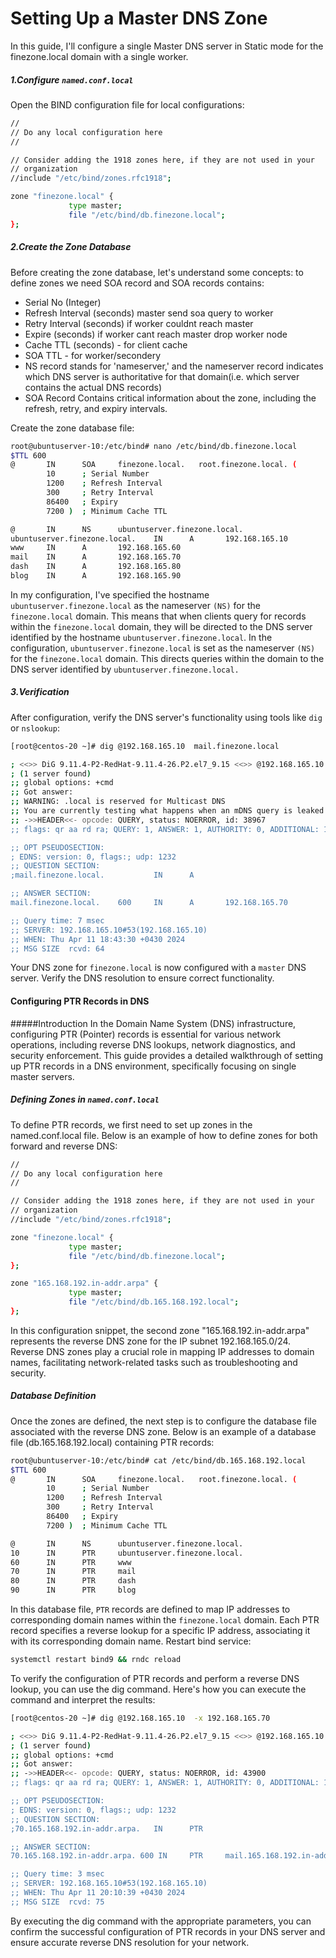 # Setting Up a Master DNS Zone
In this guide, I'll configure a single Master DNS server in Static mode for the finezone.local domain with a single worker.

##### 1.Configure  `named.conf.local`
Open the BIND configuration file for local configurations:
```bash
//
// Do any local configuration here
//

// Consider adding the 1918 zones here, if they are not used in your
// organization
//include "/etc/bind/zones.rfc1918";

zone "finezone.local" {
             type master;
             file "/etc/bind/db.finezone.local";
};

```
##### 2.Create the Zone Database
Before creating the zone database, let's understand some concepts:
to define zones we need SOA record and SOA records contains:
   - Serial No (Integer) 
   - Refresh Interval (seconds) master send soa query to worker
   - Retry Interval  (seconds) if worker couldnt reach master
   - Expire (seconds) if worker cant reach master drop worker node
   - Cache TTL (seconds) - for client cache 
   - SOA TTL - for worker/secondery
   - NS record stands for 'nameserver,' and the nameserver record indicates which DNS server is authoritative for that domain(i.e. which server contains the actual DNS records)
   - SOA Record Contains critical information about the zone, including the refresh, retry, and expiry intervals.

Create the zone database file:

```bash
root@ubuntuserver-10:/etc/bind# nano /etc/bind/db.finezone.local
$TTL 600
@       IN      SOA     finezone.local.   root.finezone.local. (
        10      ; Serial Number
        1200    ; Refresh Interval
        300     ; Retry Interval
        86400   ; Expiry
        7200 )  ; Minimum Cache TTL

@       IN      NS      ubuntuserver.finezone.local.
ubuntuserver.finezone.local.    IN      A       192.168.165.10
www     IN      A       192.168.165.60
mail    IN      A       192.168.165.70
dash    IN      A       192.168.165.80
blog    IN      A       192.168.165.90

```
In my configuration, I've specified the hostname `ubuntuserver.finezone.local` as the nameserver `(NS)` for the `finezone.local` domain. This means that when clients query for records within the `finezone.local` domain, they will be directed to the DNS server identified by the hostname `ubuntuserver.finezone.local`.
In the configuration, `ubuntuserver.finezone.local` is set as the nameserver `(NS)` for the `finezone.local` domain. This directs queries within the domain to the DNS server identified by `ubuntuserver.finezone.local.`

##### 3.Verification
After configuration, verify the DNS server's functionality using tools like  `dig` or `nslookup`:
```bash
[root@centos-20 ~]# dig @192.168.165.10  mail.finezone.local

; <<>> DiG 9.11.4-P2-RedHat-9.11.4-26.P2.el7_9.15 <<>> @192.168.165.10 mail.finezone.local
; (1 server found)
;; global options: +cmd
;; Got answer:
;; WARNING: .local is reserved for Multicast DNS
;; You are currently testing what happens when an mDNS query is leaked to DNS
;; ->>HEADER<<- opcode: QUERY, status: NOERROR, id: 38967
;; flags: qr aa rd ra; QUERY: 1, ANSWER: 1, AUTHORITY: 0, ADDITIONAL: 1

;; OPT PSEUDOSECTION:
; EDNS: version: 0, flags:; udp: 1232
;; QUESTION SECTION:
;mail.finezone.local.           IN      A

;; ANSWER SECTION:
mail.finezone.local.    600     IN      A       192.168.165.70

;; Query time: 7 msec
;; SERVER: 192.168.165.10#53(192.168.165.10)
;; WHEN: Thu Apr 11 18:43:30 +0430 2024
;; MSG SIZE  rcvd: 64

```
Your DNS zone for `finezone.local` is now configured with a `master` DNS server. Verify the DNS resolution to ensure correct functionality.


#### Configuring PTR Records in DNS
#####Introduction
In the Domain Name System (DNS) infrastructure, configuring PTR (Pointer) records is essential for various network operations, including reverse DNS lookups, network diagnostics, and security enforcement. This guide provides a detailed walkthrough of setting up PTR records in a DNS environment, specifically focusing on single master servers.
##### Defining Zones in `named.conf.local`
To define PTR records, we first need to set up zones in the named.conf.local file. Below is an example of how to define zones for both forward and reverse DNS:

```bash
//
// Do any local configuration here
//

// Consider adding the 1918 zones here, if they are not used in your
// organization
//include "/etc/bind/zones.rfc1918";

zone "finezone.local" {
             type master;
             file "/etc/bind/db.finezone.local";
};

zone "165.168.192.in-addr.arpa" {
             type master;
             file "/etc/bind/db.165.168.192.local";
};
```
In this configuration snippet, the second zone "165.168.192.in-addr.arpa" represents the reverse DNS zone for the IP subnet 192.168.165.0/24. Reverse DNS zones play a crucial role in mapping IP addresses to domain names, facilitating network-related tasks such as troubleshooting and security.
##### Database Definition

Once the zones are defined, the next step is to configure the database file associated with the reverse DNS zone. Below is an example of a database file (db.165.168.192.local) containing PTR records:
```bash
root@ubuntuserver-10:/etc/bind# cat /etc/bind/db.165.168.192.local
$TTL 600
@       IN      SOA     finezone.local.   root.finezone.local. (
        10      ; Serial Number
        1200    ; Refresh Interval
        300     ; Retry Interval
        86400   ; Expiry
        7200 )  ; Minimum Cache TTL

@       IN      NS      ubuntuserver.finezone.local.
10      IN      PTR     ubuntuserver.finezone.local.
60      IN      PTR     www
70      IN      PTR     mail
80      IN      PTR     dash
90      IN      PTR     blog
```
In this database file,  `PTR` records are defined to map IP addresses to corresponding domain names within the `finezone.local` domain. Each PTR record specifies a reverse lookup for a specific IP address, associating it with its corresponding domain name.
Restart bind service:
```bash
systemctl restart bind9 && rndc reload
```
To verify the configuration of PTR records and perform a reverse DNS lookup, you can use the dig command. Here's how you can execute the command and interpret the results:
```bash
[root@centos-20 ~]# dig @192.168.165.10  -x 192.168.165.70

; <<>> DiG 9.11.4-P2-RedHat-9.11.4-26.P2.el7_9.15 <<>> @192.168.165.10 -x 192.168.165.70
; (1 server found)
;; global options: +cmd
;; Got answer:
;; ->>HEADER<<- opcode: QUERY, status: NOERROR, id: 43900
;; flags: qr aa rd ra; QUERY: 1, ANSWER: 1, AUTHORITY: 0, ADDITIONAL: 1

;; OPT PSEUDOSECTION:
; EDNS: version: 0, flags:; udp: 1232
;; QUESTION SECTION:
;70.165.168.192.in-addr.arpa.   IN      PTR

;; ANSWER SECTION:
70.165.168.192.in-addr.arpa. 600 IN     PTR     mail.165.168.192.in-addr.arpa.

;; Query time: 3 msec
;; SERVER: 192.168.165.10#53(192.168.165.10)
;; WHEN: Thu Apr 11 20:10:39 +0430 2024
;; MSG SIZE  rcvd: 75
```
By executing the dig command with the appropriate parameters, you can confirm the successful configuration of PTR records in your DNS server and ensure accurate reverse DNS resolution for your network.
